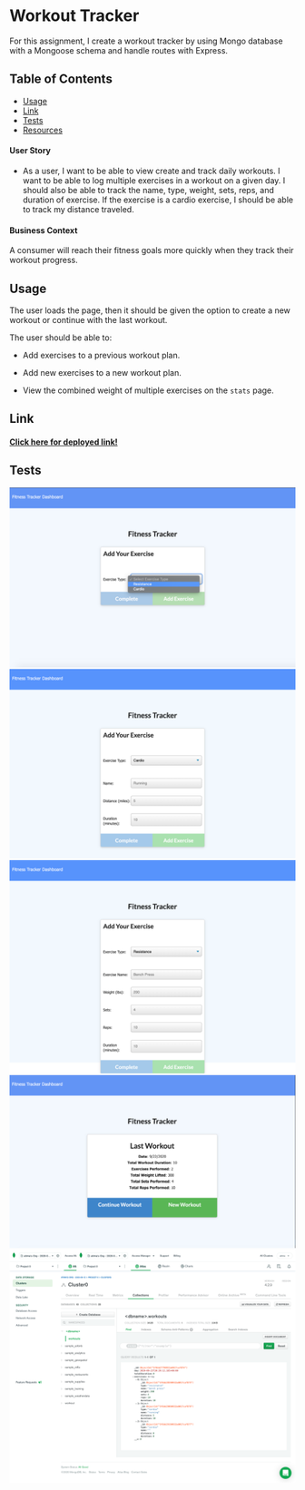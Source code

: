 # Workout Tracker

For this assignment, I create a workout tracker by using Mongo database with a Mongoose schema and handle routes with Express.

## Table of Contents
* [Usage](#Usage)
* [Link](#Link)
* [Tests](#Tests)
* [Resources](#Resources)

#### User Story
* As a user, I want to be able to view create and track daily workouts. I want to be able to log multiple exercises in a workout on a given day. I should also be able to track the name, type, weight, sets, reps, and duration of exercise. If the exercise is a cardio exercise, I should be able to track my distance traveled.

#### Business Context
A consumer will reach their fitness goals more quickly when they track their workout progress.

## Usage

The user loads the page, then it should be given the option to create a new workout or continue with the last workout.

The user should be able to:

  * Add exercises to a previous workout plan.

  * Add new exercises to a new workout plan.

  * View the combined weight of multiple exercises on the `stats` page.

## Link

#### [Click here for deployed link!](https://the-fit-club.herokuapp.com/)

## Tests
![add](./Assets/add.png)
![cardio](./Assets/cardio.png)
![resistance](./Assets/resistance.png)
![tracker](./Assets/tracker.png)
![database](./Assets/db.png)


